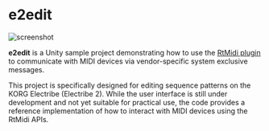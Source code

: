 # e2edit

![screenshot](https://github.com/user-attachments/assets/278917be-de8d-406b-b59c-df85807719c9)

**e2edit** is a Unity sample project demonstrating how to use the [RtMidi plugin]
to communicate with MIDI devices via vendor-specific system exclusive messages.

[RtMidi plugin]: https://github.com/keijiro/jp.keijiro.rtmidik

This project is specifically designed for editing sequence patterns on the
KORG Electribe (Electribe 2). While the user interface is still under
development and not yet suitable for practical use, the code provides a
reference implementation of how to interact with MIDI devices using the RtMidi
APIs.
